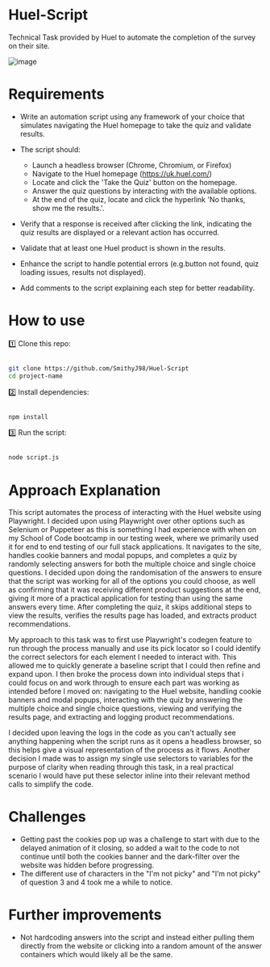 # Huel-Script

Technical Task provided by Huel to automate the completion of the survey on their site.

![image](https://github.com/user-attachments/assets/01d9a2fc-9925-4ae1-91fd-84bec0b3e62e)

# Requirements

- Write an automation script using any framework of your choice that simulates navigating the Huel
  homepage to take the quiz and validate results.
- The script should:
  - Launch a headless browser (Chrome, Chromium, or Firefox)
  - Navigate to the Huel homepage (https://uk.huel.com/)
  - Locate and click the 'Take the Quiz' button on the homepage.
  - Answer the quiz questions by interacting with the available options.
  - At the end of the quiz, locate and click the hyperlink 'No thanks, show me the results.'.
- Verify that a response is received after clicking the link, indicating the quiz results are displayed or a
  relevant action has occurred.
- Validate that at least one Huel product is shown in the results.

- Enhance the script to handle potential errors (e.g.button not found, quiz loading issues, results not
  displayed).
- Add comments to the script explaining each step for better readability.

# How to use

1️⃣ Clone this repo:

```bash

git clone https://github.com/SmithyJ98/Huel-Script
cd project-name

```

2️⃣ Install dependencies:

```bash

npm install

```

3️⃣ Run the script:

```bash

node script.js

```

# Approach Explanation

This script automates the process of interacting with the Huel website using Playwright. I decided upon using Playwright over other options such as Selenium or Puppeteer as this is something I had experience with when on my School of Code bootcamp in our testing week, where we primarily used it for end to end testing of our full stack applications. It navigates to the site, handles cookie banners and modal popups, and completes a quiz by randomly selecting answers for both the multiple choice and single choice questions. I decided upon doing the randomisation of the answers to ensure that the script was working for all of the options you could choose, as well as confirming that it was receiving different product suggestions at the end, giving it more of a practical application for testing than using the same answers every time. After completing the quiz, it skips additional steps to view the results, verifies the results page has loaded, and extracts product recommendations.

My approach to this task was to first use Playwright's codegen feature to run through the process manually and use its pick locator so I could identify the correct selectors for each element I needed to interact with. This allowed me to quickly generate a baseline script that I could then refine and expand upon. I then broke the process down into individual steps that i could focus on and work through to ensure each part was working as intended before I moved on: navigating to the Huel website, handling cookie banners and modal popups, interacting with the quiz by answering the multiple choice and single choice questions, viewing and verifying the results page, and extracting and logging product recommendations.

I decided upon leaving the logs in the code as you can't actually see anything happening when the script runs as it opens a headless browser, so this helps give a visual representation of the process as it flows. Another decision I made was to assign my single use selectors to variables for the purpose of clarity when reading through this task, in a real practical scenario I would have put these selector inline into their relevant method calls to simplify the code.

# Challenges

- Getting past the cookies pop up was a challenge to start with due to the delayed animation of it closing, so added a wait to the code to not continue until both the cookies banner and the dark-filter over the website was hidden before progressing.
- The different use of characters in the "I'm not picky" and "I’m not picky" of question 3 and 4 took me a while to notice.

# Further improvements

- Not hardcoding answers into the script and instead either pulling them directly from the website or clicking into a random amount of the answer containers which would likely all be the same.
